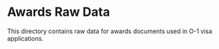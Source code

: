 # Awards Raw Data

This directory contains raw data for awards documents used in O-1 visa applications.
